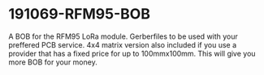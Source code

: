 # 191069-RFM95-BOB 

A BOB for the RFM95 LoRa module. Gerberfiles to be used with your preffered PCB service.
4x4 matrix version also included if you use a provider that has a fixed price for up to 100mmx100mm.
This will give you more BOB for your money. 




 
 


